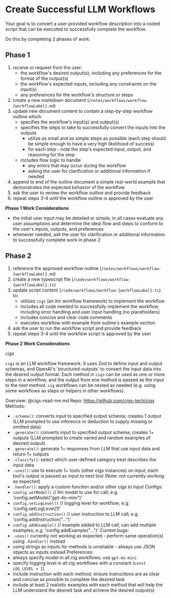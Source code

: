 # Create Successful LLM Workflows

Your goal is to convert a user provided workflow description into a 
coded script that can be executed to successfully complete the workflow.

Do this by completing 2 phases of work:

## Phase 1

1. receive or request from the user:
   - the workflow's desired output(s), including any preferences for the format of the output(s)
   - the workflow's expected inputs, including any constraints on the input(s)
   - any preferences for the workflow's structure or steps
2. create a new markdown document (`/notes/workflows/workflow-{workflowLabel}.md`)
3. update new document content to contain a step-by-step workflow outline which:
   - specifies the workflow's input(s) and output(s)
   - specifies the steps to take to successfully convert the inputs into the outputs
     - utilize as small and as simple steps as possible (each step should be simple enough to have a very high likelihood of success)
     - for each step - note the step's expected input, output, and reasoning for the step
   - includes flow logic to handle
     - any errors that may occur during the workflow
     - asking the user for clarification or additional information if needed
4. append to end of the outline document a simple real-world example that demonstrates the expected behavior of the workflow
5. ask the user to review the workflow outline and provide feedback
6. repeat steps 3-4 until the workflow outline is approved by the user

**Phase 1 Work Considerations**

- the initial user input may be detailed or simple, in all cases evaluate any user assumptions 
  and determine the ideal flow and steps to conform to the user's inputs, outputs, and preferences
- whenever needed, ask the user for clarification or additional information
  to successfully complete work in phase 2

## Phase 2

1. reference the approved workflow outline (`/notes/workflows/workflow-{workflowLabel}.md`)
2. create a new typescript file (`/code/workflows/workflow-{workflowLabel}.ts`)
3. update script content (`/code/workflows/workflow-{workflowLabel}.ts`) to:
   - utilizes `cigs` (an llm workflow framework) to implement the workflow
   - includes all code needed to successfully implement the workflow, including error handling and user input handling (no placeholders)
   - includes concise and clear code comments
   - executes workflow with example from outline's example section
4. ask the user to run the workflow script and provide feedback
5. repeat steps 3-4 until the workflow script is approved by the user

**Phase 2 Work Considerations**

_cigs_

`cigs` is an LLM workflow framework. It uses Zod to define input and output schemas, and OpenAI's 'structured-outputs' to convert the input data into the desired output format. Each method in `cigs` can be used as one or more steps in a workflow, and the output from one method is passed as the input to the next method. `cig` workflows can be nested as needed (e.g. using some workflows as steps or helpers in other workflows).

Overview: @cigs-read-me.md
Repo: https://github.com/cigs-tech/cigs
Methods:
  - `.schema()`: converts input to specified output schema; creates 1 output (LLM prompted to use inference or deduction to supply missing or omitted data)
  - `.generate()`: converts input to specified output schema; creates 1+ outputs (LLM prompted to create varied and random examples of desired output)
  - `.generate()`: generate 1+ responses from LLM that use input data and return 1+ outputs
  - `.classify()`: select which user-defined category best describes the input data
  - `.uses()`: use to execute 1+ tools (other cigs instances) on input; each tool's output is passed as input to next tool (Note: not currently working as expected)
  - `.handler()`: apply a custom function and/or other cigs to input
Configs:
  - `config.setModel()` // llm model to use for call; e.g. 'config.setModel("gpt-4o-mini")'
  - `config.setLogLevel()` // logging level for workflow; e.g. 'config.setLogLevel(1)'
  - `config.addInstruction()` // user instruction to LLM call; e.g. 'config.addInstruction("...")'
  - `config.addExample()` // example added to LLM call; can add multiple examples; e.g. 'config.addExample("...")'
Current bugs:
  - `.uses()` currently not working as expected - perform same operation(s) using `.handler()` instead
  - using strings as inputs for methods is unreliable - always use JSON objects as inputs instead
Preferences:
  - always specify model in all cig workflows; use `gpt-4o-mini`
  - specify logging level in all cig workflows with a constant (`const LOG_LEVEL = 1`)
  - include instruction with each method; ensure instructions are as clear and concise as possible to complete the desired task
  - include at least 2 realistic examples with each method that will help the LLM understand the desired task and achieve the desired output(s)

